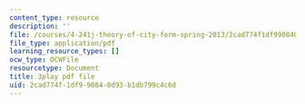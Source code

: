 ```yaml
---
content_type: resource
description: ''
file: /courses/4-241j-theory-of-city-form-spring-2013/2cad774f1df990840d93b1db799c4c6d_wOR8XgKnWZA.pdf
file_type: application/pdf
learning_resource_types: []
ocw_type: OCWFile
resourcetype: Document
title: 3play pdf file
uid: 2cad774f-1df9-9084-0d93-b1db799c4c6d
---
```

